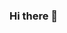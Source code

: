 ### Hi there 👋

<!--
**margaretcoburn/margaretcoburn** is a ✨ _special_ ✨ repository because its `README.md` (this file) appears on your GitHub profile.

Here are some ideas to get you started:
Hellow world project
- 🔭 I’m currently working on ...
- 🌱 I’m currently learning ...
- 👯 I’m looking to collaborate on ...
- 🤔 I’m looking for help with ...
- 💬 Ask me about ...
- 📫 How to reach me: ...
- 😄 Pronouns: ...
- ⚡ Fun fact: ...
-->

